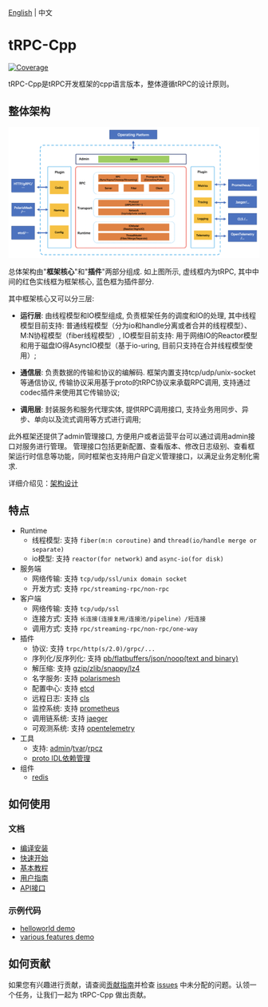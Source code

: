 [English](README.md) | 中文

# tRPC-Cpp

[![Coverage](https://codecov.io/gh/trpc-group/trpc-cpp/branch/main/graph/badge.svg)](https://app.codecov.io/gh/trpc-group/trpc-cpp/tree/main)

tRPC-Cpp是tRPC开发框架的cpp语言版本，整体遵循tRPC的设计原则。

## 整体架构

![architecture design](docs/images/arch_design.png)

总体架构由"**框架核心**"和"**插件**"两部分组成. 如上图所示, 虚线框内为tRPC, 其中中间的红色实线框为框架核心, 蓝色框为插件部分.

其中框架核心又可以分三层:

- **运行层**: 由线程模型和IO模型组成, 负责框架任务的调度和IO的处理, 其中线程模型目前支持: 普通线程模型（分为io和handle分离或者合并的线程模型）、M:N协程模型（fiber线程模型）, IO模型目前支持: 用于网络IO的Reactor模型和用于磁盘IO得AsyncIO模型（基于io-uring, 目前只支持在合并线程模型使用）;

- **通信层**: 负责数据的传输和协议的编解码. 框架内置支持tcp/udp/unix-socket等通信协议, 传输协议采用基于proto的tRPC协议来承载RPC调用, 支持通过codec插件来使用其它传输协议;

- **调用层**: 封装服务和服务代理实体, 提供RPC调用接口, 支持业务用同步、异步、单向以及流式调用等方式进行调用;

此外框架还提供了admin管理接口, 方便用户或者运营平台可以通过调用admin接口对服务进行管理。 管理接口包括更新配置、查看版本、修改日志级别、查看框架运行时信息等功能，同时框架也支持用户自定义管理接口，以满足业务定制化需求.

详细介绍见：[架构设计](docs/zh/architecture_design.md)

## 特点

- Runtime
  - 线程模型: 支持 `fiber(m:n coroutine)` and `thread(io/handle merge or separate)`
  - io模型: 支持 `reactor(for network)` and `async-io(for disk)`
- 服务端
  - 网络传输: 支持 `tcp/udp/ssl/unix domain socket`
  - 开发方式: 支持 `rpc/streaming-rpc/non-rpc`
- 客户端
  - 网络传输: 支持 `tcp/udp/ssl`
  - 连接方式: 支持 `长连接(连接复用/连接池/pipeline）/短连接`
  - 调用方式: 支持 `rpc/streaming-rpc/non-rpc/one-way`
- 插件
  - 协议: 支持 `trpc/http(s/2.0)/grpc/...`
  - 序列化/反序列化: 支持 [pb/flatbuffers/json/noop(text and binary)](https://github.com/trpc-group/trpc-cpp/blob/main/docs/zh/serialization.md)
  - 解压缩: 支持 [gzip/zlib/snappy/lz4](https://github.com/trpc-group/trpc-cpp/blob/main/docs/zh/compression.md)
  - 名字服务: 支持 [polarismesh](https://github.com/trpc-ecosystem/cpp-naming-polarismesh)
  - 配置中心: 支持 [etcd](https://github.com/trpc-ecosystem/cpp-config-etcd)
  - 远程日志: 支持 [cls](https://github.com/trpc-ecosystem/cpp-logging-cls)
  - 监控系统: 支持 [prometheus](https://github.com/trpc-group/trpc-cpp/blob/main/docs/zh/prometheus_metrics.md)
  - 调用链系统: 支持 [jaeger](https://github.com/trpc-ecosystem/cpp-tracing-jaeger)
  - 可观测系统: 支持 [opentelemetry](https://github.com/trpc-ecosystem/cpp-telemetry-opentelemetry)
- 工具
  - 支持: [admin](https://github.com/trpc-group/trpc-cpp/blob/main/docs/zh/admin_service.md)/[tvar](https://github.com/trpc-group/trpc-cpp/blob/main/docs/zh/tvar.md)/[rpcz](https://github.com/trpc-group/trpc-cpp/blob/main/docs/zh/rpcz.md)
  - [proto IDL依赖管理](https://github.com/trpc-group/trpc-cpp/blob/main/docs/zh/proto_management.md)
- 组件
  - [redis](https://github.com/trpc-group/trpc-cpp/blob/main/docs/zh/redis_client_guide.md)

## 如何使用

### 文档

- [编译安装](docs/zh/setup_env.md)
- [快速开始](docs/zh/quick_start.md)
- [基本教程](docs/zh/basic_tutorial.md)
- [用户指南](docs/README.zh_CN.md)
- [API接口](https://trpc-group.github.io/trpc-cpp.github.io/)

### 示例代码

- [helloworld demo](examples/helloworld)
- [various features demo](examples/features)

## 如何贡献

如果您有兴趣进行贡献，请查阅[贡献指南](CONTRIBUTING.zh_CN.md)并检查 [issues](https://github.com/trpc-group/trpc-cpp/issues) 中未分配的问题。认领一个任务，让我们一起为 tRPC-Cpp 做出贡献。
